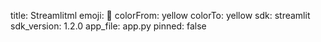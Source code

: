 
title: Streamlitml
emoji: 👀
colorFrom: yellow
colorTo: yellow
sdk: streamlit
sdk_version: 1.2.0
app_file: app.py
pinned: false
